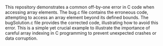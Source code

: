 This repository demonstrates a common off-by-one error in C code when accessing array elements.  The bug.c file contains the erroneous code, attempting to access an array element beyond its defined bounds. The bugSolution.c file provides the corrected code, illustrating how to avoid this error.  This is a simple yet crucial example to illustrate the importance of careful array indexing in C programming to prevent unexpected crashes or data corruption.